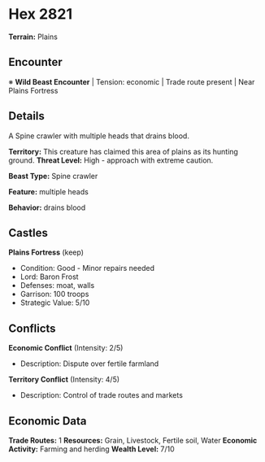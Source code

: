 # Hex 2821

**Terrain:** Plains

## Encounter
※ **Wild Beast Encounter** | Tension: economic | Trade route present | Near Plains Fortress

## Details
A Spine crawler with multiple heads that drains blood.

**Territory:** This creature has claimed this area of plains as its hunting ground.
**Threat Level:** High - approach with extreme caution.

**Beast Type:** Spine crawler

**Feature:** multiple heads

**Behavior:** drains blood

## Castles
**Plains Fortress** (keep)
- Condition: Good - Minor repairs needed
- Lord: Baron Frost
- Defenses: moat, walls
- Garrison: 100 troops
- Strategic Value: 5/10

## Conflicts
**Economic Conflict** (Intensity: 2/5)
- Description: Dispute over fertile farmland

**Territory Conflict** (Intensity: 4/5)
- Description: Control of trade routes and markets

## Economic Data
**Trade Routes:** 1
**Resources:** Grain, Livestock, Fertile soil, Water
**Economic Activity:** Farming and herding
**Wealth Level:** 7/10
